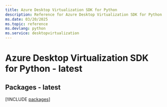 ```yaml
---
title: Azure Desktop Virtualization SDK for Python
description: Reference for Azure Desktop Virtualization SDK for Python
ms.date: 03/20/2025
ms.topic: reference
ms.devlang: python
ms.service: desktopvirtualization
---
```

# Azure Desktop Virtualization SDK for Python - latest
## Packages - latest
[!INCLUDE [packages](desktop-virtualization-index.md)]